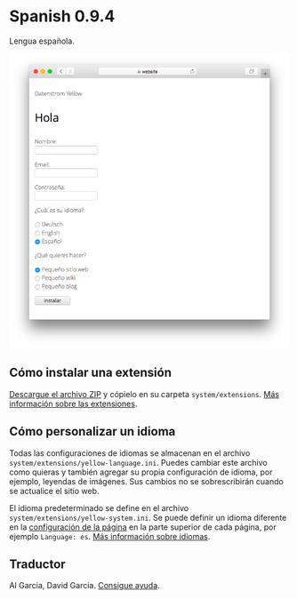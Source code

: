 # Spanish 0.9.4

Lengua española.

<p align="center"><img src="SCREENSHOT.png" alt="Captura de pantalla"></p>

## Cómo instalar una extensión

[Descargue el archivo ZIP](https://github.com/annaesvensson/yellow-language/raw/main/downloads/spanish.zip) y cópielo en su carpeta `system/extensions`. [Más información sobre las extensiones](https://github.com/annaesvensson/yellow-update).

## Cómo personalizar un idioma

Todas las configuraciones de idiomas se almacenan en el archivo `system/extensions/yellow-language.ini`. Puedes cambiar este archivo como quieras y también agregar su propia configuración de idioma, por ejemplo, leyendas de imágenes. Sus cambios no se sobrescribirán cuando se actualice el sitio web.

El idioma predeterminado se define en el archivo `system/extensions/yellow-system.ini`. Se puede definir un idioma diferente en la [configuración de la página](https://github.com/annaesvensson/yellow-core#settings-page) en la parte superior de cada página, por ejemplo `Language: es`. [Más información sobre idiomas](https://datenstrom.se/yellow/help/how-to-customise-languages).

## Traductor

Al Garcia, David Garcia. [Consigue ayuda](https://datenstrom.se/yellow/help/).
